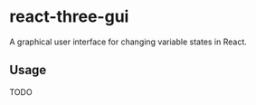 # react-three-gui

A graphical user interface for changing variable states in React.

## Usage

TODO




